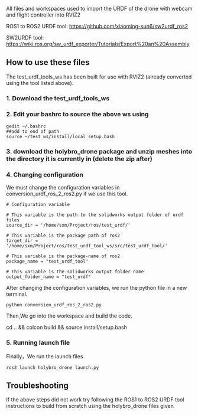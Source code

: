 All files and workspaces used to import the URDF of the drone with webcam and flight controller into RVIZ2

ROS1 to ROS2 URDF tool: https://github.com/xiaoming-sun6/sw2urdf_ros2

SW2URDF tool: https://wiki.ros.org/sw_urdf_exporter/Tutorials/Export%20an%20Assembly

## How to use these files

The test_urdf_tools_ws has been built for use with RVIZ2 (already converted using the tool listed above).

### 1. Download the test_urdf_tools_ws

### 2. Edit your bashrc to source the above ws using
```
gedit ~/.bashrc
##add to end of path
source ~/test_ws/install/local_setup.bash
```

### 3. download the holybro_drone package and unzip meshes into the directory it is currently in (delete the zip after)

### 4. Changing configuration
We must change the configuration variables in conversion_urdf_ros_2_ros2.py if we use this tool.

```
# Configuration variable

# This variable is the path to the solidworks output folder of urdf files
source_dir = '/home/sxm/Project/ros/test_urdf/'

# This variable is the package path of ros2
target_dir = '/home/sxm/Project/ros/test_urdf_tool_ws/src/test_urdf_tool/'

# This variable is the package-name of ros2
package_name = "test_urdf_tool"

# This variable is the solidworks output folder name
output_folder_name = "test_urdf"
```

After changing the configuration variables, we run the python file in a new terminal.
```
python conversion_urdf_ros_2_ros2.py
```
Then,We go into the workspace and build the code.

cd .. && colcon build && source install/setup.bash

### 5. Running launch file
Finally，We run the launch files.
```
ros2 launch holybro_drone launch.py 
```

## Troubleshooting
If the above steps did not work try following the ROS1 to ROS2 URDF tool instructions to build from scratch using the holybro_drone files given
